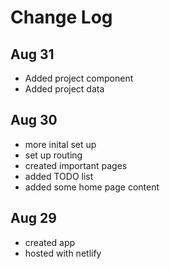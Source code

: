 # Change Log

## Aug 31
- Added project component
- Added project data

## Aug 30
- more inital set up
- set up routing
- created important pages
- added TODO list
- added some home page content

## Aug 29
- created app
- hosted with netlify
